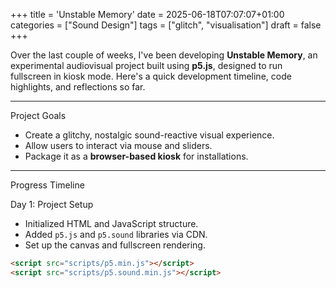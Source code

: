 +++
title = 'Unstable Memory'
date = 2025-06-18T07:07:07+01:00
categories = ["Sound Design"]
tags = ["glitch", "visualisation"]
draft = false
+++


Over the last couple of weeks, I've been developing **Unstable Memory**, an experimental audiovisual project built using **p5.js**, designed to run fullscreen in kiosk mode. Here's a quick development timeline, code highlights, and reflections so far.

---

Project Goals

- Create a glitchy, nostalgic sound-reactive visual experience.
- Allow users to interact via mouse and sliders.
- Package it as a **browser-based kiosk** for installations.

---

Progress Timeline

Day 1: Project Setup
- Initialized HTML and JavaScript structure.
- Added `p5.js` and `p5.sound` libraries via CDN.
- Set up the canvas and fullscreen rendering.

```html
<script src="scripts/p5.min.js"></script>
<script src="scripts/p5.sound.min.js"></script>


